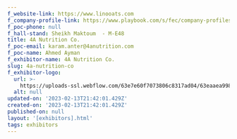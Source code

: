 ```yaml
---
f_website-link: https://www.linooats.com
f_company-profile-link: https://www.playbook.com/s/fec/company-profiles
f_poc-phone: null
f_hall-stand: Sheikh Maktoum  - M-E48
title: 4A Nutrition Co.
f_poc-email: karam.anter@4anutrition.com
f_poc-name: Ahmed Ayman
f_exhibitor-name: 4A Nutrition Co.
slug: 4a-nutrition-co
f_exhibitor-logo:
  url: >-
    https://uploads-ssl.webflow.com/63e7e60f7073806c8317ad04/63eaaea998ed4a6e98cfcab0_N2ViYQ.png
  alt: null
updated-on: '2023-02-13T21:42:01.429Z'
created-on: '2023-02-13T21:42:01.429Z'
published-on: null
layout: '[exhibitors].html'
tags: exhibitors
---
```



